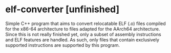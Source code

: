 # elf-converter \[unfinished\]

Simple C++ program that aims to convert relocatable ELF (.o) files compiled for the x86-64 architecture to files adapted for the AArch64 architecture. Since this is not really finished yet, only a subset of assembly instructions and ELF features are handled. As such, only files that contain exclusively supported instructions are supported by this program.
